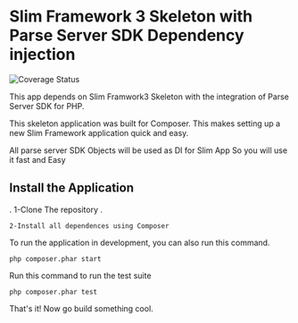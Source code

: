 # Slim Framework 3 Skeleton with Parse Server SDK Dependency injection 
  ![Coverage Status](https://coveralls.io/repos/github/Z-Team-Pro/slim3-parse-sdk/badge.svg?branch=master)
 
This app depends on Slim Framwork3 Skeleton with the integration of Parse Server SDK for PHP.

This skeleton application was built for Composer. This makes setting up a new Slim Framework application quick and easy.

All parse server SDK Objects will be used as DI for Slim App So you will use it fast and Easy 
## Install the Application

.
    1-Clone The repository .

    2-Install all dependences using Composer

To run the application in development, you can also run this command. 

	php composer.phar start

Run this command to run the test suite

	php composer.phar test

That's it! Now go build something cool.
